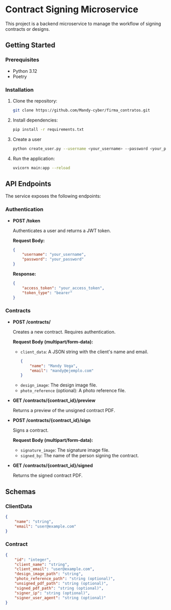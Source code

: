 # Contract Signing Microservice

This project is a backend microservice to manage the workflow of signing contracts or designs.

## Getting Started

### Prerequisites

- Python 3.12
- Poetry

### Installation

1.  Clone the repository:
    ```bash
    git clone https://github.com/Mandy-cyber/firma_contratos.git
    ```
2.  Install dependencies:
    ```bash
    pip install -r requirements.txt
    ```
3. Create a user
    ```bash
    python create_user.py --username <your_username> --password <your_password>
    ```
4.  Run the application:
    ```bash
    uvicorn main:app --reload
    ```

## API Endpoints

The service exposes the following endpoints:

### Authentication

-   **POST /token**

    Authenticates a user and returns a JWT token.

    **Request Body:**
    ```json
    {
        "username": "your_username",
        "password": "your_password"
    }
    ```

    **Response:**
    ```json
    {
        "access_token": "your_access_token",
        "token_type": "bearer"
    }
    ```

### Contracts

-   **POST /contracts/**

    Creates a new contract. Requires authentication.

    **Request Body (multipart/form-data):**

    -   `client_data`: A JSON string with the client's name and email.
        ```json
        {
            "name": "Mandy Vega",
            "email": "mandy@ejemplo.com"
        }
        ```
    -   `design_image`: The design image file.
    -   `photo_reference` (optional): A photo reference file.

-   **GET /contracts/{contract_id}/preview**

    Returns a preview of the unsigned contract PDF.

-   **POST /contracts/{contract_id}/sign**

    Signs a contract.

    **Request Body (multipart/form-data):**

    -   `signature_image`: The signature image file.
    -   `signed_by`: The name of the person signing the contract.

-   **GET /contracts/{contract_id}/signed**

    Returns the signed contract PDF.

## Schemas

### ClientData

```json
{
    "name": "string",
    "email": "user@example.com"
}
```

### Contract

```json
{
    "id": "integer",
    "client_name": "string",
    "client_email": "user@example.com",
    "design_image_path": "string",
    "photo_reference_path": "string (optional)",
    "unsigned_pdf_path": "string (optional)",
    "signed_pdf_path": "string (optional)",
    "signer_ip": "string (optional)",
    "signer_user_agent": "string (optional)"
}
```
